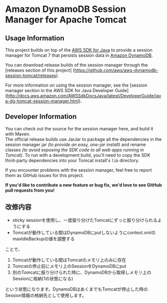 Amazon DynamoDB Session Manager for Apache Tomcat
=================================================

Usage Information
-----------------

This project builds on top of the [AWS SDK for Java](http://aws.amazon.com/sdkforjava) 
to provide a session manager for Tomcat 7 that persists session data in [Amazon DynamoDB](http://aws.amazon.com/dynamodb).

You can download release builds of the session manager through the 
[releases section of this project]
(https://github.com/aws/aws-dynamodb-session-tomcat/releases).

For more information on using the session manager, see the 
[session manager section in the AWS SDK for Java Developer Guide]
(http://docs.aws.amazon.com/AWSSdkDocsJava/latest/DeveloperGuide/java-dg-tomcat-session-manager.html).  

Developer Information
---------------------

You can check out the source for the session manager here, and build it with Maven.  
The official release builds use JarJar
to package all the dependencies in the session manager jar *(to provide an easy, one-jar install)* and rename classes 
*(to avoid exposing the SDK code to all web apps running in Tomcat)*.  To run with a development build, 
you'll need to copy the SDK third-party dependencies into your Tomcat install's <code>lib</code> directory.

If you encounter problems with the session manager, feel free to report them as GitHub issues for this project.  

**If you'd like to contribute a new feature or bug fix, we'd love to see GitHub pull requests from you!**



改修内容
---------------------
* sticky sessionを使用し、一度振り分けたTomcatにずっと振り分けられるようにする
* Tomcatが動作している間はDynamoDBにputしないようにcontext.xmlのmaxIdleBackupの値を調整する

ことで、

1. Tomcatが動作している間はTomcatのメモリ上のみに存在
2. Tomcatの停止前にメモリ上のSessionをDynamoDBにput
3. 別のTomcatに振り分けられた時に、DynamoDBから取得しメモリ上のSessionに格納(1の状態になる)

という状態になります。DynamoDBはあくまでもTomcatが停止した時のSession情報の格納先として使用します。
